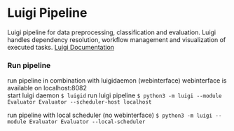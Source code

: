 # Luigi Pipeline
Luigi pipeline for data preprocessing, classification and evaluation.
Luigi handles dependency resolution, workflow management and visualization of executed tasks.
[Luigi Documentation](https://luigi.readthedocs.io/en/latest/index.html)

### Run pipeline
run pipeline in combination with luigidaemon (webinterface)
webinterface is available on localhost:8082  
start luigi daemon
`$ luigid`
run luigi pipeline
`$ python3 -m luigi --module Evaluator Evaluator --scheduler-host localhost`  

run pipeline with local scheduler (no webinterface)
`$ python3 -m luigi --module Evaluator Evaluator --local-scheduler`  

